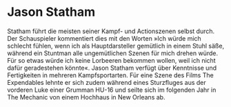 # Jason Statham
Statham führt die meisten seiner Kampf- und Actionszenen selbst durch. Der Schauspieler kommentiert dies mit den Worten »Ich würde mich schlecht fühlen, wenn ich als Hauptdarsteller gemütlich in einem Stuhl säße, während ein Stuntman alle ungemütlichen Szenen für mich drehen würde. Für so etwas würde ich keine Lorbeeren bekommen wollen, weil ich nicht dafür geradestehen könnte«. Jason Statham verfügt über Kenntnisse und Fertigkeiten in mehreren Kampfsportarten. Für eine Szene des Films The Expendables lehnte er sich zudem während eines Sturzfluges aus der vorderen Luke einer Grumman HU-16 und seilte sich im folgenden Jahr in The Mechanic von einem Hochhaus in New Orleans ab.